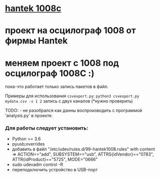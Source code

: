 # [hantek 1008c](http://www.hantek.com.cn/en/ProductDetail_13_13170.html)

# проект на осцилограф 1008 от фирмы Hantek
# меняем проект c 1008 под осцилограф 1008C :)


пока-что работает только запись пакетов в файл.

Примеры для использования `csvexport.py`:
	`python3 csvexport.py mydata.csv -s 1 2`	запись с двух каналов (*нужно проверить)

TODO:
	- не разобрался как данны воспроизводить с программой 'analysis.py' в проекте.

### Для работы следует установить:
* Python >= 3.6
* pyusb;overrides
* добавить в файл "/etc/udev/rules.d/99-hantek1008.rules" with content => 
	ACTION=="add", SUBSYSTEM=="usb", ATTRS{idVendor}=="0783", ATTR{idProduct}=="5725", MODE="0666"
* sudo udevadm control -R
* переподключить устройство в USB-порт



